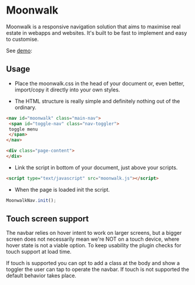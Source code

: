 # Moonwalk

Moonwalk is a responsive navigation solution that aims to maximise real estate in webapps and websites. It's built to be fast to implement and easy to customise.

See [demo](http://apps.aurelio.me.uk/moonwalk/demo.html):

## Usage

- Place the moonwalk.css in the head of your document or, even better, import/copy it directly into your own styles.

- The HTML structure is really simple and definitely nothing out of the ordinary.

```html
<nav id="moonwalk" class="main-nav">
 <span id="toggle-nav" class="nav-toggler">
 toggle menu
 </span>
</nav>

<div class="page-content">
</div>
```

- Link the script in bottom of your document, just above your scripts.

```html
<script type="text/javascript" src="moonwalk.js"></script>
```

- When the page is loaded init the script.

```javascript
MoonwalkNav.init();
```

## Touch screen support

The navbar relies on hover intent to work on larger screens, but a bigger screen does not necessarily mean we're NOT on a touch device, where hover state is not a viable option.
To keep usability the plugin checks for touch support at load time. 

If touch is supported you can opt to add a class at the body and show a toggler the user can tap to operate the navbar. If touch is not supported the default behavior takes place.




